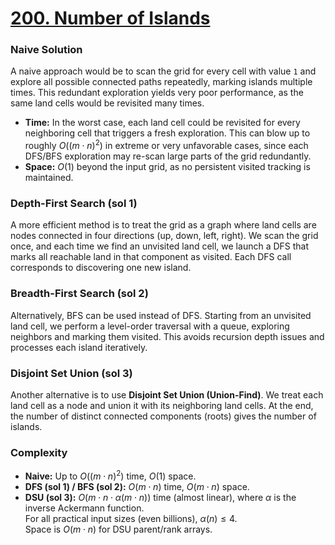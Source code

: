 # [200. Number of Islands](https://leetcode.com/problems/number-of-islands/)

### Naive Solution

A naive approach would be to scan the grid for every cell with value `1` and
explore all possible connected paths repeatedly, marking islands multiple times.
This redundant exploration yields very poor performance, as the same land cells
would be revisited many times.

- **Time:** In the worst case, each land cell could be revisited for every
  neighboring cell that triggers a fresh exploration. This can blow up to
  roughly $O((m \cdot n)^2)$ in extreme or very unfavorable cases, since each
  DFS/BFS exploration may re-scan large parts of the grid redundantly.
- **Space:** $O(1)$ beyond the input grid, as no persistent visited tracking is
  maintained.

### Depth-First Search (sol 1)

A more efficient method is to treat the grid as a graph where land cells are
nodes connected in four directions (up, down, left, right). We scan the grid
once, and each time we find an unvisited land cell, we launch a DFS that marks
all reachable land in that component as visited. Each DFS call corresponds to
discovering one new island.

### Breadth-First Search (sol 2)

Alternatively, BFS can be used instead of DFS. Starting from an unvisited land
cell, we perform a level-order traversal with a queue, exploring neighbors and
marking them visited. This avoids recursion depth issues and processes each
island iteratively.

### Disjoint Set Union (sol 3)

Another alternative is to use **Disjoint Set Union (Union-Find)**. We treat each
land cell as a node and union it with its neighboring land cells. At the end,
the number of distinct connected components (roots) gives the number of islands.

### Complexity

- **Naive:** Up to $O((m \cdot n)^2)$ time, $O(1)$ space.
- **DFS (sol 1) / BFS (sol 2):** $O(m \cdot n)$ time, $O(m \cdot n)$ space.
- **DSU (sol 3):** $O(m \cdot n \cdot \alpha(m \cdot n))$ time (almost linear),
  where $\alpha$ is the inverse Ackermann function.\
  For all practical input sizes (even billions), $\alpha(n) \leq 4$.\
  Space is $O(m \cdot n)$ for DSU parent/rank arrays.
